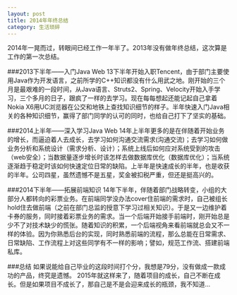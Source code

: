 ```yaml
---
layout: post
title: 2014年年终总结
category: 生活琐碎
---
```


2014年一晃而过，转眼间已经工作一年半了。2013年没有做年终总结，这次算是工作的第一次总结。


###2013下半年——入门Java Web
13下半年开始入职Tencent，由于部门主要使用Java作为开发语言，之前所学的C++知识都没有什么用武之地。刚开始的三个月是最艰难的一段时间，从Java语言、Struts2、Spring、Velocity开始入手学习，三个多月的日子，跟疯了一样的去学习。现在每每想起还能记起自己拿着Nokia X6用UC浏览器在公交和地铁上查找知识细节的样子。半年快速入门Java相关的各种知识细节，赢得了部门同学的认可的同时，也给自己打下了坚实的基础。


###2014上半年——深入学习Java Web
14年上半年更多的是在伴随着开始业务的增长，而逼迫着人去成长，去学习如何沟通交流需求(沟通交流)；去学习如何做业务分析和系统设计（需求分析、设计）；系统上线后如何应对系统受到的攻击（web安全）；当数据量逐步增长时该怎样去做数据库优化（数据库优化）；当系统逐渐趋于稳定时该如何快速定位日常的缺陷。上半年是快速成长的半年，也是收获的半年。公司四星，虽然遗憾不是五星，奖金被扣税严重，但还是挺高兴的。


###2014下半年——拓展前端知识
14年下半年，伴随着部门战略转变，小组的大部分人都转向的彩票业务。在前端同学没办法cover住前端的需求时，自己被组长hold住去做前端（之前在部门总监的授意下学习过相关知识）。于是又一边维护着卡券的服务，同时接着彩票业务的需求。当一个后端开始接手前端时，刚开始总是少不了对技术缺少的慌张。随着知识的积累，一个后端视角来看前端就总会又不一样的体验。因为你熟悉后台的实现，同时熟悉前端的流程，那么总能在日常需求、日常缺陷、工作流程上对这些同学有不一样的影响；譬如，规范工作流、搭建前端私库。


###总结
如果说能给自己毕业的这段时间打个分，我想是79分，没有做成一款成功的产品，终究是遗憾。
2015年就这样来了，随着项目的成长，自己不断在成长。但是如果项目不成长了，那自己是不是会迎来成长的瓶颈，我不知道...